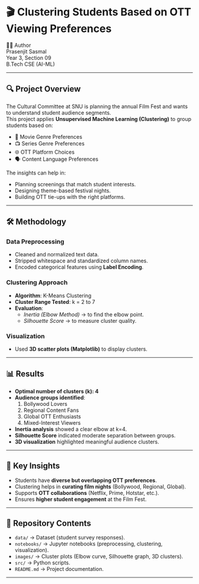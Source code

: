 # 🎬 Clustering Students Based on OTT Viewing Preferences  

👨‍💻 Author  
Prasenjit Sasmal  
Year 3, Section 09  
B.Tech CSE (AI-ML)  

---

## 🔍 Project Overview  
The Cultural Committee at SNU is planning the annual Film Fest and wants to understand student audience segments.  
This project applies **Unsupervised Machine Learning (Clustering)** to group students based on:  

- 🎥 Movie Genre Preferences  
- 📺 Series Genre Preferences  
- 🌐 OTT Platform Choices  
- 🗣️ Content Language Preferences  

The insights can help in:  
- Planning screenings that match student interests.  
- Designing theme-based festival nights.  
- Building OTT tie-ups with the right platforms.  

---

## 🛠️ Methodology  

### Data Preprocessing  
- Cleaned and normalized text data.  
- Stripped whitespace and standardized column names.  
- Encoded categorical features using **Label Encoding**.  

### Clustering Approach  
- **Algorithm**: K-Means Clustering  
- **Cluster Range Tested**: k = 2 to 7  
- **Evaluation**:  
  - *Inertia (Elbow Method)* → to find the elbow point.  
  - *Silhouette Score* → to measure cluster quality.  

### Visualization  
- Used **3D scatter plots (Matplotlib)** to display clusters.  

---

## 📊 Results  
- **Optimal number of clusters (k): 4**  
- **Audience groups identified**:  
  1. Bollywood Lovers  
  2. Regional Content Fans  
  3. Global OTT Enthusiasts  
  4. Mixed-Interest Viewers  
- **Inertia analysis** showed a clear elbow at k=4.  
- **Silhouette Score** indicated moderate separation between groups.  
- **3D visualization** highlighted meaningful audience clusters.  

---

## 🎯 Key Insights  
- Students have **diverse but overlapping OTT preferences**.  
- Clustering helps in **curating film nights** (Bollywood, Regional, Global).  
- Supports **OTT collaborations** (Netflix, Prime, Hotstar, etc.).  
- Ensures **higher student engagement** at the Film Fest.  

---

## 📂 Repository Contents  
- `data/` → Dataset (student survey responses).  
- `notebooks/` → Jupyter notebooks (preprocessing, clustering, visualization).  
- `images/` → Cluster plots (Elbow curve, Silhouette graph, 3D clusters).  
- `src/` → Python scripts.  
- `README.md` → Project documentation.  

---
